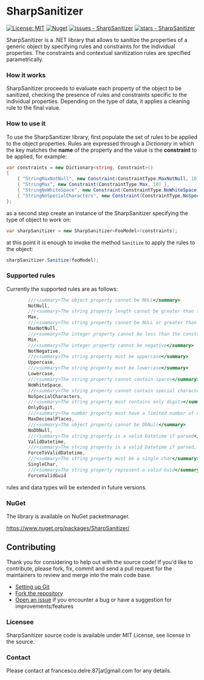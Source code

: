 # SharpSanitizer

[![License: MIT](https://img.shields.io/badge/License-MIT-yellow.svg)](https://opensource.org/licenses/MIT)
[![Nuget](https://img.shields.io/nuget/v/SharpSanitizer?style=plastic)](https://www.nuget.org/packages/SharpSanitizer)
[![issues - SharpSanitizer](https://img.shields.io/github/issues/engineering87/SharpSanitizer)](https://github.com/engineering87/SharpSanitizer/issues)
[![stars - SharpSanitizer](https://img.shields.io/github/stars/engineering87/SharpSanitizer?style=social)](https://github.com/engineering87/SharpSanitizer)

SharpSanitizer is a .NET library that allows to sanitize the properties of a generic object by specifying rules and constraints for the individual properties.
The constraints and contextual sanitization rules are specified parametrically.

### How it works
SharpSanitizer proceeds to evaluate each property of the object to be sanitized, checking the presence of rules and constraints specific to the individual properties. Depending on the type of data, it applies a cleaning rule to the final value.

### How to use it
To use the SharpSanitizer library, first populate the set of rules to be applied to the object properties. Rules are expressed through a *Dictionary* in which the key matches the **name** of the property and the value is the **constraint** to be applied, for example:

```csharp
var constraints = new Dictionary<string, Constraint>()
{
    { "StringMaxNotNull", new Constraint(ConstraintType.MaxNotNull, 10) },
    { "StringMax", new Constraint(ConstraintType.Max, 10) },
    { "StringNoWhiteSpace", new Constraint(ConstraintType.NoWhiteSpace) },
    { "StringNoSpecialCharacters", new Constraint(ConstraintType.NoSpecialCharacters) }
};
```
as a second step create an instance of the SharpSanitizer specifying the type of object to work on:

```csharp
var sharpSanitizer = new SharpSanitizer<FooModel>(constraints);
```

at this point it is enough to invoke the method `Sanitize` to apply the rules to the object:

```csharp
sharpSanitizer.Sanitize(fooModel);
```

### Supported rules

Currently the supported rules are as follows:

```csharp
        ///<summary>The object property cannot be NULL</summary>
        NotNull,
        ///<summary>The string property length cannot be greater than the constraint</summary>
        Max,
        ///<summary>The string property cannot be NULL or greater than the constraint</summary>
        MaxNotNull,
        ///<summary>The integer property cannot be less than the constraint</summary>
        Min,
        ///<summary>The integer property cannot be negative</summary>
        NotNegative,
        ///<summary>The string property must be uppercase</summary>
        Uppercase,
        ///<summary>The string property must be lowercase</summary>
        Lowercase,
        ///<summary>The string property cannot contain spaces</summary>
        NoWhiteSpace,
        ///<summary>The string property cannot contain special characters</summary>
        NoSpecialCharacters,
        ///<summary>The string property must contains only digits</summary>
        OnlyDigit,
        ///<summary>The number property must have a limited number of decimals places</summary>
        MaxDecimalPlaces,
        ///<summary>The object property cannot be DbNull</summary>
        NoDbNull,
        ///<summary>The string property is a valid Datetime if parsed</summary>
        ValidDatetime,
        ///<summary>The string property is a valid Datetime if parsed, forced to the MinValue</summary>
        ForceToValidDatetime,
        ///<summary>The string property must be a single char</summary>
        SingleChar,
        ///<summary>The string property represent a valid Guid</summary>
        ForceValidGuid
```

rules and data types will be extended in future versions.

### NuGet

The library is available on NuGet packetmanager.

https://www.nuget.org/packages/SharpSanitizer/

## Contributing

Thank you for considering to help out with the source code!
If you'd like to contribute, please fork, fix, commit and send a pull request for the maintainers to review and merge into the main code base.

 * [Setting up Git](https://docs.github.com/en/get-started/getting-started-with-git/set-up-git)
 * [Fork the repository](https://docs.github.com/en/pull-requests/collaborating-with-pull-requests/working-with-forks/fork-a-repo)
 * [Open an issue](https://github.com/engineering87/SharpSanitizer/issues) if you encounter a bug or have a suggestion for improvements/features

### Licensee
SharpSanitizer source code is available under MIT License, see license in the source.

### Contact
Please contact at francesco.delre.87[at]gmail.com for any details.
